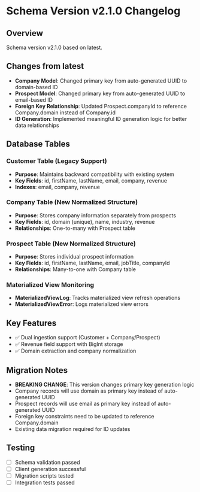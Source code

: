 # Schema Version v2.1.0 Changelog

## Overview
Schema version v2.1.0 based on latest.

## Changes from latest
- **Company Model**: Changed primary key from auto-generated UUID to domain-based ID
- **Prospect Model**: Changed primary key from auto-generated UUID to email-based ID  
- **Foreign Key Relationship**: Updated Prospect.companyId to reference Company.domain instead of Company.id
- **ID Generation**: Implemented meaningful ID generation logic for better data relationships

## Database Tables

### Customer Table (Legacy Support)
- **Purpose**: Maintains backward compatibility with existing system
- **Key Fields**: id, firstName, lastName, email, company, revenue
- **Indexes**: email, company, revenue

### Company Table (New Normalized Structure)
- **Purpose**: Stores company information separately from prospects
- **Key Fields**: id, domain (unique), name, industry, revenue
- **Relationships**: One-to-many with Prospect table

### Prospect Table (New Normalized Structure)
- **Purpose**: Stores individual prospect information
- **Key Fields**: id, firstName, lastName, email, jobTitle, companyId
- **Relationships**: Many-to-one with Company table

### Materialized View Monitoring
- **MaterializedViewLog**: Tracks materialized view refresh operations
- **MaterializedViewError**: Logs materialized view errors

## Key Features
- ✅ Dual ingestion support (Customer + Company/Prospect)
- ✅ Revenue field support with BigInt storage
- ✅ Domain extraction and company normalization

## Migration Notes
- **BREAKING CHANGE**: This version changes primary key generation logic
- Company records will use domain as primary key instead of auto-generated UUID
- Prospect records will use email as primary key instead of auto-generated UUID
- Foreign key constraints need to be updated to reference Company.domain
- Existing data migration required for ID updates

## Testing
- [ ] Schema validation passed
- [ ] Client generation successful
- [ ] Migration scripts tested
- [ ] Integration tests passed
